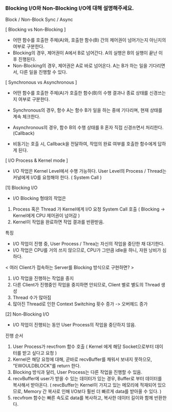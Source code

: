 ### Blocking I/O와 Non-Blocking I/O에 대해 설명해주세요.

Block / Non-Block
Sync / Async

[ Blocking vs Non-Blocking ]
- 어떤 함수를 호출한 주체(A)와, 호출한 함수(B) 간의 제어권이 넘어가는지 아닌지의 여부로 구분한다.
- Blocking의 경우, 제어권이 A에서 B로 넘어간다.
A의 실행은 B의 실행이 끝난 이후 진행된다.
- Non-Blocking의 경우, 제어권은 A로 바로 넘어온다.
A는 B가 하는 일을 기다리면서, 다른 일을 진행할 수 있다.

[ Synchronous vs Asynchronous ]
- 어떤 함수를 호출한 주체(A)가 호출한 함수(B)의 수행 결과나 종료 상태를 신경쓰는지 여부로 구분한다.
- Synchronous의 경우, 함수 A는 함수 B가 일을 하는 중에 기다리며, 현재 상태를 계속 체크한다.
- Asynchronous의 경우, 함수 B의 수행 상태를 B 혼자 직접 신경쓰면서 처리한다. (Callback)

- 비동기는 호출 시, Callback을 전달하여, 작업의 완료 여부를 호출한 함수에게 답하게 된다.

[ I/O Process & Kernel mode ]
- I/O 작업은 Kernel Level에서 수행 가능하다.
User Level의 Process / Thread는 커널에게 I/O를 요청해야 한다. ( System Call )

[1] Blocking I/O
- I/O Blocking 형태의 작업은

1) Process 혹은 Thread 가 Kernel에게 I/O 요청 System Call 호출 ( Blocking -> Kernel에게 CPU 제어권이 넘어감 )
2) Kernel이 작업을 완료하면 작업 결과를 반환받음.

특징
- I/O 작업이 진행 중, User Process / Threa는 자신의 작업을 중단한 채 대기한다.
- I/O 작업은 CPU를 거의 쓰지 않으므로, CPU가 그만큼 idle을 하니, 자원 낭비가 심하다.

< 여러 Client가 접속하는 Server를 Blocking 방식으로 구현하면? >
1) I/O 작업을 진행하는 작업을 중지
2) 다른 Client가 진행중인 작업을 중지하면 안되므로, Client 별로 별도의 Thread 생성
3) Thread 수가 많아짐
4) 많아진 Thread로 인한 Context Switching 횟수 증가 -> 오버헤드 증가

[2] Non-Blocking I/O
- I/O 작업이 진행되는 동안 User Process의 작업을 중단하지 않음.

진행 순서
1) User Process가 revcfrom 함수 호출 ( Kernel 에게 해당 Socket으로부터 데이터를 받고 싶다고 요청 )
2) Kernel은 해당 요청에 대해, 곧바로 recvBuffer를 채워서 보내지 못하으모,
"EWOULDBLOCK"를 return 한다.
3) Blocking 방식과 달리, User Process는 다른 작업을 진행할 수 있음.
4) recvBuffer에 user가 받을 수 있는 데이터가 있는 경우, Buffer로 부터 데이터를 복사해서 받아온다.
   ( revcBuffer는 Kernel이 가지고 있는 메모리에 적재되어 있으므로, Memory 간 복사로 인해 I/O보다 훨씬 더 빠르게 data를 받아올 수 있다. )
5) recvfrom 함수는 빠른 속도로 data를 복사하고, 복사한 데이터 길이와 함께 반환한다.